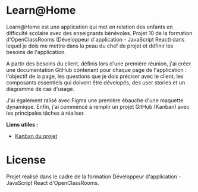 # Learn@Home
Learn@Home est une application qui met en relation des enfants en difficulté scolaire avec des enseignants bénévoles. Projet 10 de la formation d'OpenClassRooms (Développeur d'application - JavaScript React) dans lequel je dois me mettre dans la peau du chef de projet et définir les besoins de l'application.

A partir des besoins du client, définis lors d'une première réunion, j'ai créer une documentation GitHub contenant pour chaque page de l'application : l'objectif de la page, les questions que je dois préciser avec le client, les composants essentiels qui doivent être dévelopés, des user stories et un diagramme de cas d'usage.

J'ai également ralisé avec Figma une première ébauche d'une maquette dynamique. Enfin, j'ai comméncé à remplir un projet GitHub (Kanban) avec les principales tâches à réaliser.

**Liens utiles :**
- [Kanban du projet](https://github.com/matthieumelin/Melin_Matthieu_10_13062022/projects/1)

# License
Projet réalisé dans le cadre de la formation Développeur d'application - JavaScript React d'OpenClassRooms.
